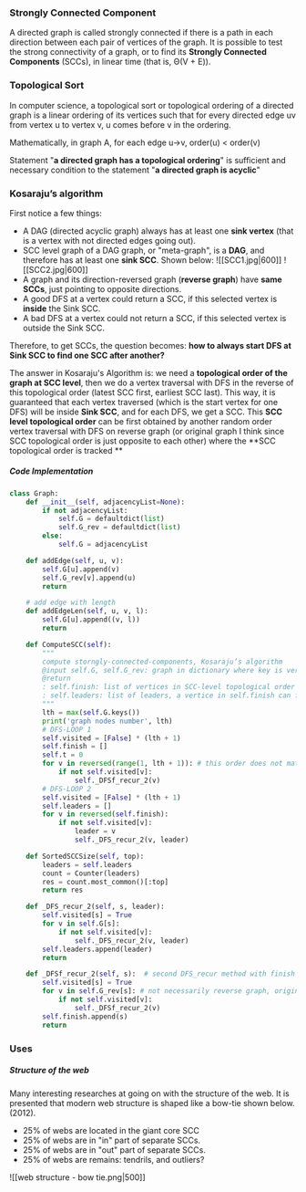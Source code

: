 ### Strongly Connected Component
A directed graph is called strongly connected if there is a path in each direction between each pair of vertices of the graph. It is possible to test the strong connectivity of a graph, or to find its **Strongly Connected Components** (SCCs), in linear time (that is, Θ(V + E)).

### Topological Sort
In computer science, a topological sort or topological ordering of a directed graph is a linear ordering of its vertices such that for every directed edge uv from vertex u to vertex v, u comes before v in the ordering.  

Mathematically, in graph A,  for each edge u->v, order(u) < order(v) 

Statement "**a directed graph has a topological ordering**" is sufficient and necessary condition to the statement "**a directed graph is acyclic**"

### Kosaraju’s algorithm
First notice a few things:
- A DAG (directed acyclic graph) always has at least one **sink vertex** (that is a vertex with not directed edges going out).
- SCC level graph of a DAG graph, or "meta-graph", is a **DAG**, and therefore has at least one **sink SCC**. Shown below:
![[SCC1.jpg|600]] ![[SCC2.jpg|600]]
- A graph and its direction-reversed graph (**reverse graph**) have **same SCCs**, just pointing to opposite directions.
- A good DFS at a vertex could return a SCC, if this selected vertex is **inside** the Sink SCC.
- A bad DFS at a vertex could not return a SCC, if this selected vertex is outside the Sink SCC.

Therefore, to get SCCs, the question becomes: **how to always start DFS at Sink SCC to find one SCC after another?**

The answer in Kosaraju's Algorithm is: we need a **topological order of the graph at SCC level**, then we do a vertex traversal with DFS in the reverse of this topological order (latest SCC first, earliest SCC last). This way, it is guaranteed that each vertex traversed (which is the start vertex for one DFS) will be inside **Sink SCC**, and for each DFS, we get a SCC. This **SCC level topological order** can be first obtained by another random order vertex traversal with DFS on reverse graph (or original graph I think since SCC topological order is just opposite to each other) where the **SCC topological order is tracked **

##### Code Implementation
```python
class Graph:
	def __init__(self, adjacencyList=None):
		if not adjacencyList:
			self.G = defaultdict(list)
			self.G_rev = defaultdict(list)
		else:
			self.G = adjacencyList

	def addEdge(self, u, v):
		self.G[u].append(v)
		self.G_rev[v].append(u)
		return

	# add edge with length
	def addEdgeLen(self, u, v, l):
		self.G[u].append((v, l)) 
		return

	def ComputeSCC(self):
		"""
		compute storngly-connected-components, Kosaraju’s algorithm
		@input self.G, self.G_rev: graph in dictionary where key is vertex, value is list of its adjacent vertices
		@return 
		: self.finish: list of vertices in SCC-level topological order / finish time order
		: self.leaders: list of leaders, a vertice in self.finish can find its leader/SCC group in same position in self.leaders 
		"""
		lth = max(self.G.keys())
		print('graph nodes number', lth)
		# DFS-LOOP 1
		self.visited = [False] * (lth + 1)
		self.finish = []
		self.t = 0
		for v in reversed(range(1, lth + 1)): # this order does not matter, its random
			if not self.visited[v]:
				self._DFSf_recur_2(v)
		# DFS-LOOP 2
		self.visited = [False] * (lth + 1)
		self.leaders = []
		for v in reversed(self.finish):
			if not self.visited[v]:
				leader = v
				self._DFS_recur_2(v, leader)

	def SortedSCCSize(self, top):
		leaders = self.leaders
		count = Counter(leaders)
		res = count.most_common()[:top]
		return res

	def _DFS_recur_2(self, s, leader):
		self.visited[s] = True
		for v in self.G[s]:
			if not self.visited[v]:
				self._DFS_recur_2(v, leader)
		self.leaders.append(leader)
		return

	def _DFSf_recur_2(self, s):  # second DFS_recur method with finish times 
		self.visited[s] = True
		for v in self.G_rev[s]: # not necessarily reverse graph, original graph is ok, just opposite order of finish times / SCC topological order
			if not self.visited[v]:
				self._DFSf_recur_2(v)
		self.finish.append(s)
		return
```

### Uses
#####  Structure of the web
Many interesting researches at going on with the structure of the web. It is presented that modern web structure is shaped like a bow-tie shown below. (2012). 
-  25% of webs are located in the giant core SCC
-  25% of webs are in "in" part of separate SCCs.
-  25% of webs are in "out" part of separate SCCs.
-  25% of webs are remains: tendrils, and outliers?

![[web structure - bow tie.png|500]]

